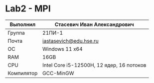 # Lab2 - MPI

| Выполнил   | Стасевич Иван Александрович               |
|------------|-------------------------------------------|
| Группа     | 21ПИ-1                                    |
| Почта      | iastasevich@edu.hse.ru                    |
| ОС         | Windows 11 x64                            |
| RAM        | 16GB                                      |
| CPU        | Intel Core i5-12500H, 12 ядер, 16 потоков |
| Компилятор | GCC-MinGW                                 |

